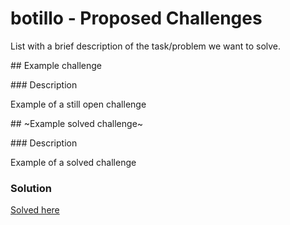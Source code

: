 # botillo - Proposed Challenges

List with a brief description of the task/problem we want to solve.

## Example challenge

### Description

Example of a still open challenge

## ~Example solved challenge~

### Description

Example of a solved challenge

### Solution

[Solved here](solutions.md#solution2)

